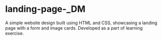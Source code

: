 # landing-page-_DM
A simple website design built using HTML and CSS, showcasing a landing page with a form and image cards. Developed as a part of learning exercise.
